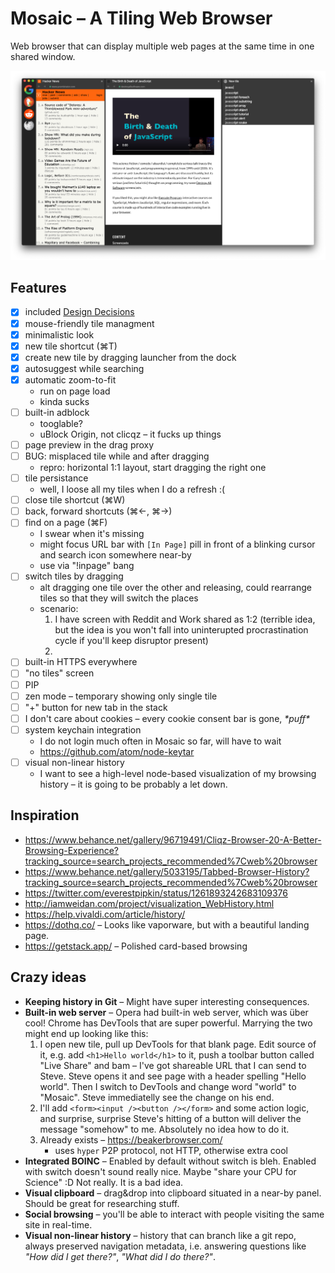 # Mosaic – A Tiling Web Browser

Web browser that can display multiple web pages at the same time in one shared window.

[![](showcase/2020-06-21.png)](showcase/2020-06-21.png)

## Features

- [x] included [Design Decisions](DesignDecisions.md)
- [x] mouse-friendly tile managment
- [x] minimalistic look
- [x] new tile shortcut (⌘T)
- [x] create new tile by dragging launcher from the dock
- [x] autosuggest while searching
- [X] automatic zoom-to-fit
    - run on page load
    - kinda sucks
- [ ] built-in adblock
    - tooglable?
    - uBlock Origin, not clicqz – it fucks up things
- [ ] page preview in the drag proxy
- [ ] BUG: misplaced tile while and after dragging
    - repro: horizontal 1:1 layout, start dragging the right one
- [ ] tile persistance
    - well, I loose all my tiles when I do a refresh :(
- [ ] close tile shortcut (⌘W)
- [ ] back, forward shortcuts (⌘←, ⌘→)
- [ ] find on a page (⌘F)
    - I swear when it's missing
    - might focus URL bar with `[In Page]` pill in front of a blinking cursor and search icon somewhere near-by
    - use via "!inpage" bang
- [ ] switch tiles by dragging
    - alt dragging one tile over the other and releasing, could rearrange tiles so that they will switch the places
    - scenario:
        1. I have screen with Reddit and Work shared as 1:2 (terrible idea, but the idea is you won't fall into uninterupted procrastination cycle if you'll keep disruptor present)
        2. 
- [ ] built-in HTTPS everywhere
- [ ] "no tiles" screen
- [ ] PIP
- [ ] zen mode – temporary showing only single tile
- [ ] "+" button for new tab in the stack
- [ ] I don't care about cookies
    – every cookie consent bar is gone, *\*puff\**
- [ ] system keychain integration
    - I do not login much often in Mosaic so far, will have to wait
    - https://github.com/atom/node-keytar
- [ ] visual non-linear history
    - I want to see a high-level node-based visualization of my browsing history – it is going to be probably a let down.

## Inspiration
* https://www.behance.net/gallery/96719491/Cliqz-Browser-20-A-Better-Browsing-Experience?tracking_source=search_projects_recommended%7Cweb%20browser
* https://www.behance.net/gallery/5033195/Tabbed-Browser-History?tracking_source=search_projects_recommended%7Cweb%20browser
* https://twitter.com/everestpipkin/status/1261893242683109376
* http://iamweidan.com/project/visualization_WebHistory.html
* https://help.vivaldi.com/article/history/
* https://dothq.co/ – Looks like vaporware, but with a beautiful landing page.
* https://getstack.app/ – Polished card-based browsing

## Crazy ideas
- **Keeping history in Git** – Might have super interesting consequences.
- **Built-in web server** – Opera had built-in web server, which was über cool! Chrome has DevTools that are super powerful. Marrying the two might end up looking like this:
    1. I open new tile, pull up DevTools for that blank page. Edit source of it, e.g. add `<h1>Hello world</h1>` to it, push a toolbar button called "Live Share" and bam – I've got shareable URL that I can send to Steve. Steve opens it and see page with a header spelling "Hello world". Then I switch to DevTools and change word "world" to "Mosaic". Steve immediatelly see the change on his end.
    2. I'll add `<form><input /><button /></form>` and some action logic, and surprise, surprise Steve's hitting of a button will deliver the message "somehow" to me. Absolutely no idea how to do it.
    3. Already exists – https://beakerbrowser.com/
        - uses `hyper` P2P protocol, not HTTP, otherwise extra cool
- **Integrated BOINC** – Enabled by default without switch is bleh. Enabled with switch doesn't sound really nice. Maybe "share your CPU for Science" :D Not really. It is a bad idea.
- **Visual clipboard** – drag&drop into clipboard situated in a near-by panel. Should be great for researching stuff.
- **Social browsing** – you'll be able to interact with people visiting the same site in real-time.
- **Visual non-linear history** – history that can branch like a git repo, always preserved navigation metadata, i.e. answering questions like *"How did I get there?"*, *"What did I do there?"*.